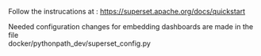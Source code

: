 Follow the instrucations at :
https://superset.apache.org/docs/quickstart

Needed configuration changes for embedding dashboards are made in the file  
docker/pythonpath_dev/superset_config.py
